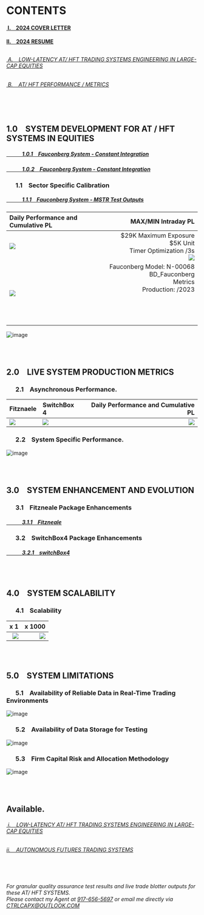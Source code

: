 <!-- see also: https://github.com/bdincerTrader/Fauconberg1/tree/main -->

[1]: [DAILY](https://github.com/bdincerTrader/Fauconberg1/assets/127531384/bdd5faf2-809f-43ac-9226-e6b5b89e1533)
[2]: [CUMULATIVE](https://github.com/user-attachments/assets/e1613bba-2aef-491f-b10a-e5f18843134d)

# CONTENTS

#### [&nbsp;I. &ensp; 2024 COVER LETTER ](https://github.com/user-attachments/files/17799543/2024.COVER.LETTER.pdf)

#### [II. &ensp; 2024 RESUME ](https://github.com/user-attachments/files/17799627/2024.RESUME.APPLICATION.FULL.pdf)

## <practical systems engineering>

###### [&nbsp;A. &ensp; LOW-LATENCY AT/ HFT TRADING SYSTEMS ENGINEERING IN LARGE-CAP EQUITIES](https://github.com/CTRLcapX/2023-LARGE-CAP-AT/tree/main#10-system-development-for-at--hft-systems-in-equities)

###### [&nbsp;B. &ensp; AT/ HFT PERFORMANCE / METRICS](https://github.com/bdincerTrader/outputTradeLogs/blob/main/README.md#new-controls-in-qa)


</br> </br>

## 1.0	&ensp; SYSTEM DEVELOPMENT FOR AT / HFT SYSTEMS IN EQUITIES


##### [ &ensp; &ensp; 	&ensp; &ensp;  1.0.1	&ensp; Fauconberg System - Constant Integration](https://github.com/bdincerTrader/Live-Testing/blob/main/20230607.md)

##### [ &ensp; &ensp; 	&ensp; &ensp;  1.0.2	&ensp; Fauconberg System - Constant Integration](https://github.com/bdincerTrader/Live-Testing/blob/main/20230613.md)





### 	&ensp;	&ensp; 1.1	&ensp; Sector Specific Calibration

##### [ &ensp; &ensp; 	&ensp; &ensp;  1.1.1	&ensp; Fauconberg System - MSTR Test Outputs](https://github.com/user-attachments/files/17745464/submission-table-data.mstr.csv)

Daily Performance and Cumulative PL             |  MAX/MIN Intraday PL
:-------------------------|-------------------------:
![](https://github.com/user-attachments/assets/e1613bba-2aef-491f-b10a-e5f18843134d)  | $29K Maximum Exposure </br> $5K Unit </br> Timer Optimization /3s </br> ![](https://github.com/bdincerTrader/Fauconberg1/assets/127531384/bdd5faf2-809f-43ac-9226-e6b5b89e1533)
![](https://github.com/bdincerTrader/Fauconberg1/assets/127531384/4874ba69-9a10-4239-94ec-a9619f40bc05)  | Fauconberg Model: N-00068 BD_Fauconberg </br> Metrics </br> Production: /2023 </br> </br> </br> </br> </br>


![image](https://github.com/user-attachments/assets/7c5aea24-c1e2-485f-9d6d-303d0032beb1)



</br> </br>
## 2.0 	&ensp; LIVE SYSTEM PRODUCTION METRICS

### 	&ensp;	&ensp; 2.1	&ensp; Asynchronous Performance.


Fitznaele             |  SwitchBox 4  |  Daily Performance and Cumulative PL
:-------------------------|:-------------------------|-------------------------:
![](https://github.com/user-attachments/assets/9f357d7c-0c37-4399-828e-2263152c7860) |  ![](https://github.com/user-attachments/assets/7bef3ab2-8e11-447e-8e04-1bee0b0d431b) | ![](https://github.com/user-attachments/assets/5bcee63e-af75-412d-bdcf-2b9dc799ccbb)


### 	&ensp;	&ensp; 2.2	&ensp; System Specific Performance.

![image](https://github.com/bdincerTrader/Fauconberg1/assets/127531384/31047ad7-60de-4967-a92f-1233c0339eb0)

</br> </br>
## 3.0	&ensp; SYSTEM ENHANCEMENT AND EVOLUTION

### 	&ensp;	&ensp; 3.1	&ensp; Fitzneale Package Enhancements

##### [ &ensp; &ensp; 	&ensp; &ensp;  3.1.1	&ensp; Fitzneale](https://github.com/bdincerTrader/Fauconberg1/files/12804126/fitznaele.SCRIPT.CHANGES.pdf)

### 	&ensp;	&ensp; 3.2	&ensp; SwitchBox4 Package Enhancements

##### [ &ensp; &ensp; 	&ensp; &ensp;  3.2.1	&ensp; switchBox4](https://github.com/bdincerTrader/Fauconberg1/files/12804180/ARCA4.SCRIPT.CHANGES.pdf)


</br> </br>
## 4.0 	&ensp; SYSTEM SCALABILITY

### 	&ensp;	&ensp; 4.1	&ensp; Scalability


x 1            |  x 1000
-------------------------:|-------------------------:
![](https://github.com/user-attachments/assets/a8fa3be0-fc0f-47af-b0e5-0b324ebd24d9) |  ![](https://github.com/user-attachments/assets/422fa7d2-b09e-4868-a23d-2327490b5d33)




</br> </br>
## 5.0 	&ensp; SYSTEM LIMITATIONS

### 	&ensp;	&ensp; 5.1	&ensp; Availability of Reliable Data in Real-Time Trading Environments

![image](https://github.com/user-attachments/assets/944b19e5-ac76-4b79-8be1-d629231394ad)

### 	&ensp;	&ensp; 5.2	&ensp; Availability of Data Storage for Testing

![image](https://github.com/bdincerTrader/Fauconberg1/assets/127531384/ec014751-cecd-4777-8396-5beca628d409)

### 	&ensp;	&ensp; 5.3	&ensp; Firm Capital Risk and Allocation Methodology

![image](https://github.com/user-attachments/assets/d29552b9-3cf6-4d72-baf7-8b66b105641c)

</br>



</br>

## Available.

###### [&nbsp;i. &ensp;  LOW-LATENCY AT/ HFT TRADING SYSTEMS ENGINEERING IN LARGE-CAP EQUITIES](https://github.com/CTRLcapX/2023-LARGE-CAP-AT/tree/main#10-system-development-for-at--hft-systems-in-equities)

###### [ii. &ensp;  AUTONOMOUS FUTURES TRADING SYSTEMS](https://github.com/CTRLcapX/Strategy-Metrics/blob/main/README.md#1-backtesting-outputs)


</br>


## <contact information>
###### For granular quality assurance test results and live trade blotter outputs for these AT/ HFT SYSTEMS. </br> Please contact my Agent at [917-656-5697](tel:19176565697) or email me directly via CTRLCAPX@OUTLOOK.COM
